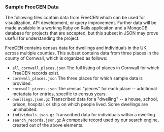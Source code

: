 ### Sample FreeCEN Data

The following files contain data from FreeCEN which can be used for 
visualization, API development, or query improvement.  Further data
will be made available in a working Ruby on Rails applicaiton and a
MongoDB database for projects that are accepted, but this subset in 
JSON may prove useful for understanding the project.

FreeCEN contains census data for dwellings and individuals in the UK,
across multiple counties.  This subset contains data from three places
in the county of Cornwall, which is organized as follows:

* `all_cornwall_places.json` The full listing of places in Cornwall for which FreeCEN records exist.
* `cornwall_places.json` The three places for which sample data is provided.
* `cornwall_pieces.json` The census "pieces" for each place -- additional metadata for entries, specific to census years.
* `dwellings.json.gz` Transcribed data for a "dwelling" -- a house, school, prison, hospital, or ship on which people lived.  Some dwellings are uninhabited.
* `individuals.json.gz`  Transcribed data for individuals within a dwelling.
* `search_records.json.gz`  A composite record used by our search engine, created out of the above elements.

